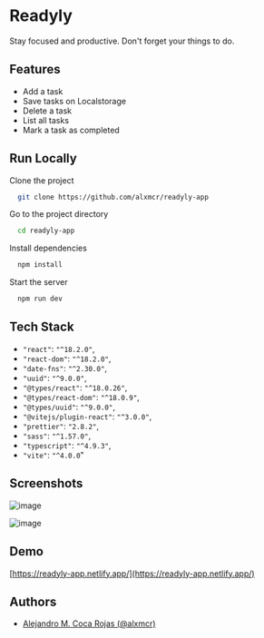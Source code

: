 
# Readyly

Stay focused and productive. Don't forget your things to do.


## Features

- Add a task
- Save tasks on Localstorage
- Delete a task
- List all tasks
- Mark a task as completed


## Run Locally

Clone the project

```bash
  git clone https://github.com/alxmcr/readyly-app
```

Go to the project directory

```bash
  cd readyly-app
```

Install dependencies

```bash
  npm install
```

Start the server

```bash
  npm run dev
```


## Tech Stack

- `"react"`: `"^18.2.0"`,
- `"react-dom"`: `"^18.2.0"`,
- `"date-fns"`: `"^2.30.0"`,
- `"uuid"`: `"^9.0.0"`,
- `"@types/react"`: `"^18.0.26"`,
- `"@types/react-dom"`: `"^18.0.9"`,
- `"@types/uuid"`: `"^9.0.0"`,
- `"@vitejs/plugin-react"`: `"^3.0.0"`,
- `"prettier"`: `"2.8.2"`,
- `"sass"`: `"^1.57.0"`,
- `"typescript"`: `"^4.9.3"`,
- `"vite"`: `"^4.0.0`"


## Screenshots

![image](https://github.com/alxmcr/readyly-app/assets/8689897/0c162f7e-2467-4cd4-a326-13e7c70d784c)

![image](https://github.com/alxmcr/readyly-app/assets/8689897/d8bd8aa7-8d89-4b4d-beed-614b32615614)


## Demo

[https://readyly-app.netlify.app/](https://readyly-app.netlify.app/)


## Authors

- [Alejandro M. Coca Rojas (@alxmcr)](https://www.github.com/alxmcr)

